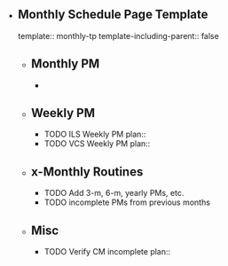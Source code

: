 - ## Monthly Schedule Page Template
  template:: monthly-tp
  template-including-parent:: false
	- ## Monthly PM
		-
	- ## Weekly PM
		- TODO ILS Weekly PM
		  plan::
		- TODO VCS Weekly PM
		  plan::
	- ## x-Monthly Routines
		- TODO Add 3-m, 6-m, yearly PMs, etc.
		- TODO incomplete PMs from previous months
	- ## Misc
		- TODO Verify CM incomplete
		  plan::